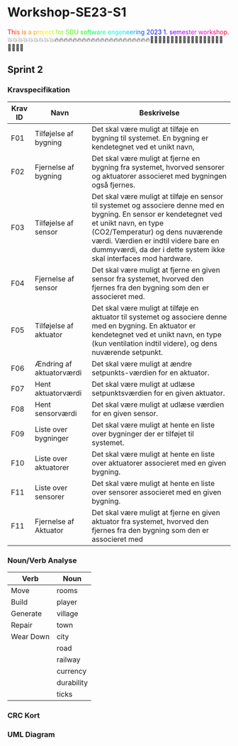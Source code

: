 # Workshop-SE23-S1
<span style="color:#FF0000">T</span><span style="color:#FF1900">h</span><span style="color:#FF3100">i</span><span style="color:#FF4A00">s</span> <span style="color:#FF6300">i</span><span style="color:#FF7B00">s</span> <span style="color:#FF9400">a</span> <span style="color:#FFAD00">p</span><span style="color:#FFC500">r</span><span style="color:#FFDE00">o</span><span style="color:#FFF700">j</span><span style="color:#EFFF00">e</span><span style="color:#D6FF00">c</span><span style="color:#BDFF00">t</span> <span style="color:#A5FF00">f</span><span style="color:#8CFF00">o</span><span style="color:#73FF00">r</span> <span style="color:#5AFF00">S</span><span style="color:#42FF00">D</span><span style="color:#29FF00">U</span> <span style="color:#10FF00">s</span><span style="color:#00FF08">o</span><span style="color:#00FF21">f</span><span style="color:#00FF3A">t</span><span style="color:#00FF52">w</span><span style="color:#00FF6B">a</span><span style="color:#00FF84">r</span><span style="color:#00FF9C">e</span> <span style="color:#00FFB5">e</span><span style="color:#00FFCE">n</span><span style="color:#00FFE6">g</span><span style="color:#00FFFF">e</span><span style="color:#00E6FF">n</span><span style="color:#00CEFF">e</span><span style="color:#00B5FF">e</span><span style="color:#009CFF">r</span><span style="color:#0084FF">i</span><span style="color:#006BFF">n</span><span style="color:#0052FF">g</span> <span style="color:#003AFF">2</span><span style="color:#0021FF">0</span><span style="color:#0008FF">2</span><span style="color:#1000FF">3</span> <span style="color:#2900FF">1</span><span style="color:#4200FF">.</span> <span style="color:#5A00FF">s</span><span style="color:#7300FF">e</span><span style="color:#8C00FF">m</span><span style="color:#A500FF">e</span><span style="color:#BD00FF">s</span><span style="color:#D600FF">t</span><span style="color:#EF00FF">e</span><span style="color:#FF00F7">r</span> <span style="color:#FF00DE">w</span><span style="color:#FF00C5">o</span><span style="color:#FF00AD">r</span><span style="color:#FF0094">k</span><span style="color:#FF007B">s</span><span style="color:#FF0063">h</span><span style="color:#FF004A">o</span><span style="color:#FF0031">p</span><span style="color:#FF0019">.</span> :boom::boom::boom::boom::boom::boom::boom::boom::boom::fire::fire::fire::fire::fire::fire::fire::fire::fire::fire::fire::fire::fire::fire::fire::fire::fire::fire::fire::fire::fire::man_playing_water_polo::man_playing_water_polo::man_playing_water_polo::man_playing_water_polo::man_playing_water_polo::man_playing_water_polo::man_playing_water_polo::man_playing_water_polo::man_playing_water_polo::man_playing_water_polo::man_playing_water_polo:

## Sprint 2

### Kravspecifikation
| Krav ID | Navn                     | Beskrivelse                                                                                                                                                                                                                                                                                   |
|---------|--------------------------|-----------------------------------------------------------------------------------------------------------------------------------------------------------------------------------------------------------------------------------------------------------------------------------------------|
| F01     | Tilføjelse af bygning    | Det skal være muligt at tilføje en bygning til systemet. En bygning er kendetegnet ved et unikt navn,                                                                                                                                                                                         |
| F02     | Fjernelse af bygning     | Det skal være muligt at fjerne en bygning fra systemet, hvorved sensorer og aktuatorer associeret med bygningen også fjernes.                                                                                                                                                                 |
| F03     | Tilføjelse af sensor     | Det skal være muligt at tilføje en sensor til systemet og associere denne med en bygning. En sensor er kendetegnet ved et unikt navn, en type (CO2/Temperatur) og dens nuværende værdi. Værdien er indtil videre bare en dummyværdi, da der i dette system ikke skal interfaces mod hardware. |
| F04     | Fjernelse af sensor      | Det skal være muligt at fjerne en given sensor fra systemet, hvorved den fjernes fra den bygning som den er associeret med.                                                                                                                                                                   |
| F05     | Tilføjelse af aktuator   | Det skal være muligt at tilføje en aktuator til systemet og associere denne med en bygning. En aktuator er kendetegnet ved et unikt navn, en type (kun ventilation indtil videre), og dens nuværende setpunkt.                                                                                |
| F06     | Ændring af aktuatorværdi | Det skal være muligt at ændre setpunkts-værdien for en aktuator.                                                                                                                                                                                                                              |
| F07     | Hent aktuatorværdi       | Det skal være muligt at udlæse setpunktsværdien for en given aktuator.                                                                                                                                                                                                                        |
| F08     | Hent sensorværdi         | Det skal være muligt at udlæse værdien for en given sensor.                                                                                                                                                                                                                                   |
| F09     | Liste over bygninger     | Det skal være muligt at hente en liste over bygninger der er tilføjet til systemet.                                                                                                                                                                                                           |
| F10     | Liste over aktuatorer    | Det skal være muligt at hente en liste over aktuatorer associeret med en given bygning.                                                                                                                                                                                                       |
| F11     | Liste over sensorer      | Det skal være muligt at hente en liste over sensorer associeret med en given bygning.                                                                                                                                                                                                         |
| F11     | Fjernelse af Aktuator    | Det skal være muligt at fjerne en given aktuator fra systemet, hvorved den fjernes fra den bygning som den er associeret med                                                                                                                                                                  |
### Noun/Verb Analyse

| Verb      | Noun       |
|-----------|------------|
| Move      | rooms      |
| Build     | player     |
| Generate  | village    |
| Repair    | town       |
| Wear Down | city       |
|           | road       |
|           | railway    |
|           | currency   |
|           | durability |
|           | ticks      |
### CRC Kort

### UML Diagram
